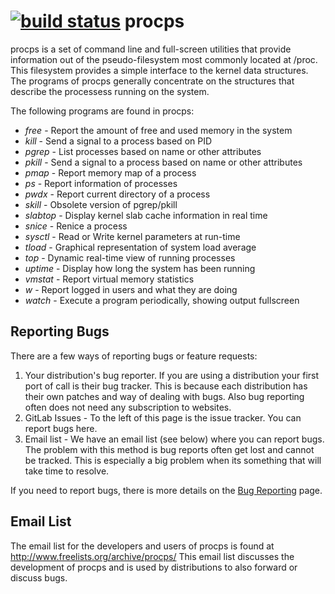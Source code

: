 [![build status](https://gitlab.com/ci/projects/2142/status.png?ref=master)](https://gitlab.com/ci/projects/2142?ref=master)
procps
======

procps is a set of command line and full-screen utilities that provide
information out of the pseudo-filesystem most commonly located at /proc.
This filesystem provides a simple interface to the kernel data structures.
The programs of procps generally concentrate on the structures that describe
the processess running on the system.

The following programs are found in procps:
* *free* - Report the amount of free and used memory in the system
* *kill* - Send a signal to a process based on PID
* *pgrep* - List processes based on name or other attributes
* *pkill* - Send a signal to a process based on name or other attributes
* *pmap* - Report memory map of a process
* *ps* - Report information of processes
* *pwdx* - Report current directory of a process
* *skill* - Obsolete version of pgrep/pkill
* *slabtop* - Display kernel slab cache information in real time
* *snice* - Renice a process
* *sysctl* - Read or Write kernel parameters at run-time
* *tload* - Graphical representation of system load average
* *top* - Dynamic real-time view of running processes
* *uptime* - Display how long the system has been running
* *vmstat* - Report virtual memory statistics
* *w* - Report logged in users and what they are doing
* *watch* - Execute a program periodically, showing output fullscreen

## Reporting Bugs
There are a few ways of reporting bugs or feature requests:

1. Your distribution's bug reporter. If you are using a distribution your first
port of call is their bug tracker. This is because each distribution has their
own patches and way of dealing with bugs. Also bug reporting often does not need
any subscription to websites.
2. GitLab Issues - To the left of this page is the issue tracker. You can report
bugs here.
3. Email list - We have an email list (see below) where you can report bugs.
The problem with this method is bug reports often get lost and cannot be
tracked. This is especially a big problem when its something that will take
time to resolve.

If you need to report bugs, there is more details on the
[Bug Reporting](https://gitlab.com/procps-ng/procps/blob/master/Documentation/bugs.md)
page.

## Email List
The email list for the developers and users of procps is found at
http://www.freelists.org/archive/procps/
This email list discusses the development of procps and is used by distributions
to also forward or discuss bugs.
